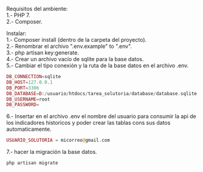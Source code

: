 Requisitos del ambiente:  
1.- PHP 7.  
2.- Composer.

Instalar:  
1.- Composer install (dentro de la carpeta del proyecto).  
2.- Renombrar el archivo ".env.example" to ".env".  
3.- php artisan key:generate.  
4.- Crear un archivo vacío de sqlite para la base datos.  
5.- Cambiar el tipo conexión y la ruta de la base datos en el archivo .env.  
```php
DB_CONNECTION=sqlite  
DB_HOST=127.0.0.1  
DB_PORT=3306  
DB_DATABASE=D:/usuario/htdocs/tarea_solutoria/database/database.sqlite  
DB_USERNAME=root  
DB_PASSWORD=  
```

6.- Insertar en el archivo .env el nombre del usuario para consumir la api de los indicadores historicos y poder crear las tablas cons sus datos automaticamente.

```php
USUARIO_SOLUTORIA = micorreo@gmail.com
```  
7.- hacer la migración la base datos. 

```php
php artisan migrate
``` 
